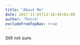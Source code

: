 ```yaml
---
title: "About Me"
date: 2017-11-01T13:18:45+01:00
author: "Petre"
excludeFromTopNav: true
---
```

Still not sure.

